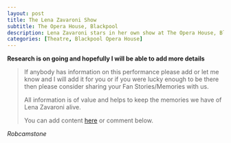```yaml
---
layout: post
title: The Lena Zavaroni Show
subtitle: The Opera House, Blackpool
description: Lena Zavaroni stars in her own show at The Opera House, Blackpool.
categories: [Theatre, Blackpool Opera House]
---
```


**Research is on going and hopefully I will be able to add more details**
> If anybody has information on this performance please add or let me know and I will add it for you or if you were lucky enough to be there then please consider sharing your Fan Stories/Memories with us.
>
> All information is of value and helps to keep the memories we have of Lena Zavaroni alive.
>
> You can add content [here](https://github.com/FanzOfLenaZavaroni/fanzoflenazavaroni.github.io) or comment below.

<cite>Robcamstone</cite>

